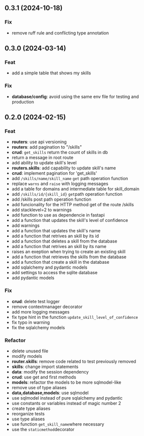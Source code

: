## 0.3.1 (2024-10-18)

### Fix

- remove ruff rule and conflicting type annotation

## 0.3.0 (2024-03-14)

### Feat

- add a simple table that shows my skills

### Fix

- **database/config**: avoid using the same env file for testing and production

## 0.2.0 (2024-02-15)

### Feat

- **routers**: use api versioning
- **routers**: add pagination to "/skills"
- **crud**: `get_skills` return the count of skills in db
- return a message in root route
- add ability to update skill's level
- **routers.skills**: add capability to update skill's name
- **crud**: implement pagination for 'get_skills'
- add `/skills/name/skill_name` `get` path operation function
- replace `warns` and `raise` with logging messages
- add a table for domains and intermediate table for skill_domain
- add `/skills/id/{skill_id}` `get`path operation function
- add /skills post path operation function
- add funcionality for the HTTP method get of the route /skills
- add stacklevel=2 to warnings
- add function to use as dependencie in fastapi
- add a function that updates the skill's level of confidence
- add warnings
- add a function that updates the skill's name
- add a function that retrives an skill by its id
- add a function that deletes a skill from the database
- add a function that retrives an skill by its name
- raises an exeption when trying to create an existing skill
- add a function that retrieves the skills from the database
- add a function that create a skill in the database
- add sqlalchemy and pydantic models
- add settings to access the sqlite database
- add pydantic models

### Fix

- **crud**: delete test logger
- remove contextmanager decorator
- add more logging messages
- fix type hint in the function `update_skill_level_of_confidence`
- fix typo in warning
- fix the sqlalchemy models

### Refactor

- delete unused file
- modify models
- **router.skills**: remove code related to test previously removed
- **skills**: change import statements
- **data**: modify the session dependency
- **crud**: use get and first methods
- **models**: refactor the models to be more sqlmodel-like
- remove use of type aliases
- **data,database,models**: use sqlmodel
- use sqlmodel instead of pure sqlalchemy and pydantic
- use constants or variables instead of magic number 2
- create type aliases
- reorganize tests
- use type aliases
- use function `get_skill_name`where necessary
- use the `staticmethod`decorator
